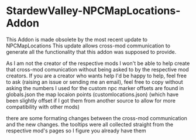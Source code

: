 # StardewValley-NPCMapLocations-Addon
This Addon is made obsolete by the most recent update to NPCMapLocations
This update allows cross-mod communication to generate all the functionality that this addon was supposed to provide.

As I am not the creator of the respective mods I won't be able to help create that cross-mod comunication without being asked to by the respective mod creators.
If you are a creator who wants help I'd be happy to help, feel free to ask (raising an issue or sending me an email), 
feel free to copy without asking
      the numbers I used for the custom npc marker offsets are found in globals.json
      the map locaion points (customlocations.json) (which have been slightly offset if I got them from another source to allow for more compatibility with other mods)

there are some formating changes between the cross-mod communication and the new changes.
the tooltips were all collected straight from the respective mod's pages so I figure you already have them
